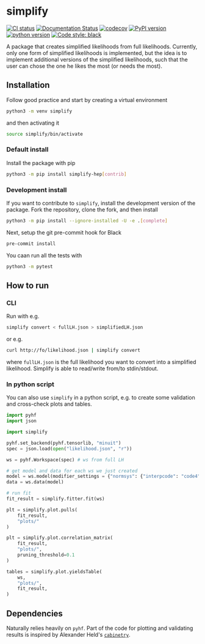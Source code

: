 # simplify

[![CI status](https://github.com/eschanet/simplify/workflows/CI/badge.svg)](https://github.com/eschanet/simplify/actions?query=workflow%3ACI)
[![Documentation Status](https://readthedocs.org/projects/simplify-hep/badge/?version=latest)](https://simplify-hep.readthedocs.io/en/latest/?badge=latest)
[![codecov](https://codecov.io/gh/eschanet/simplify/branch/master/graph/badge.svg)](https://codecov.io/gh/eschanet/simplify)
[![PyPI version](https://badge.fury.io/py/simplify-hep.svg)](https://badge.fury.io/py/simplify-hep)
[![python version](https://img.shields.io/pypi/pyversions/simplify-hep.svg)](https://pypi.org/project/simplify-hep/)
[![Code style: black](https://img.shields.io/badge/code%20style-black-000000.svg)](https://github.com/psf/black)

A package that creates simplified likelihoods from full likelihoods. Currently, only one form of simplified likelihoods is implemented, but the idea is to implement additional versions of the simplified likelihoods, such that the user can chose the one he likes the most (or needs the most).

## Installation

Follow good practice and start by creating a virtual environment

```sh
python3 -m venv simplify
```

and then activating it

```sh
source simplify/bin/activate
```

### Default install

Install the package with pip

```sh
python3 -m pip install simplify-hep[contrib]
```

### Development install

If you want to contribute to `simplify`, install the development version of the package. Fork the repository, clone the fork, and then install

```sh
python3 -m pip install --ignore-installed -U -e .[complete]
```

Next, setup the git pre-commit hook for Black

```sh
pre-commit install
```

You caan run all the tests with

```sh
python3 -m pytest
```

## How to run

### CLI

Run with e.g.

```sh
simplify convert < fullLH.json > simplifiedLH.json
```

or e.g.

```sh
curl http://fo/likelihood.json | simplify convert
```

where `fullLH.json` is the full likelihood you want to convert into a simplified likelihood. Simplify is able to read/write from/to stdin/stdout.

### In python script

You can also use `simplify` in a python script, e.g. to create some validation and cross-check plots and tables.

```py
import pyhf
import json

import simplify

pyhf.set_backend(pyhf.tensorlib, "minuit")
spec = json.load(open("likelihood.json", "r"))

ws = pyhf.Workspace(spec) # ws from full LH

# get model and data for each ws we just created
model = ws.model(modifier_settings = {"normsys": {"interpcode": "code4"},"histosys": {"interpcode": "code4p"},})
data = ws.data(model)

# run fit
fit_result = simplify.fitter.fit(ws)

plt = simplify.plot.pulls(
    fit_result,
    "plots/"
)

plt = simplify.plot.correlation_matrix(
    fit_result,
    "plots/",
    pruning_threshold=0.1
)

tables = simplify.plot.yieldsTable(
    ws,
    "plots/",
    fit_result,
)
```

## Dependencies

Naturally relies heavily on `pyhf`. Part of the code for plotting and validating results is inspired by Alexander Held's [`cabinetry`](https://github.com/alexander-held/cabinetry/).
